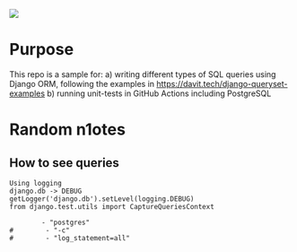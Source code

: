 ![](https://github.com/jabadia/django-querysets/workflows/.github/workflows/main.yml/badge.svg)

# Purpose
This repo is a sample for:
a) writing different types of SQL queries using Django ORM, following the examples in https://davit.tech/django-queryset-examples
b) running unit-tests in GitHub Actions including PostgreSQL

# Random n1otes
## How to see queries

```
Using logging
django.db -> DEBUG
getLogger('django.db').setLevel(logging.DEBUG)
from django.test.utils import CaptureQueriesContext

        - "postgres"
#        - "-c"
#        - "log_statement=all"
```
